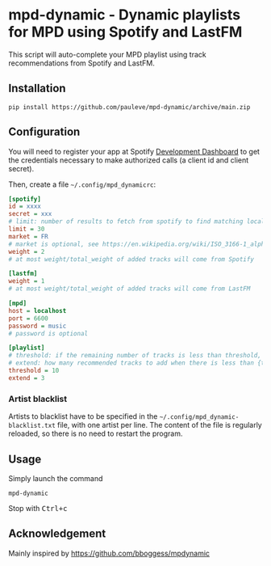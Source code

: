 # mpd-dynamic - Dynamic playlists for MPD using Spotify and LastFM

This script will auto-complete your MPD playlist using track recommendations from Spotify and LastFM.

## Installation

```
pip install https://github.com/pauleve/mpd-dynamic/archive/main.zip
```

## Configuration

You will need to register your app at Spotify [Development Dashboard](https://developer.spotify.com/dashboard/applications) to get the credentials necessary to make authorized calls (a client id and client secret).

Then, create a file `~/.config/mpd_dynamicrc`:
```cfg
[spotify]
id = xxxx
secret = xxx
# limit: number of results to fetch from spotify to find matching local files (increase if your library is small)
limit = 30
market = FR
# market is optional, see https://en.wikipedia.org/wiki/ISO_3166-1_alpha-2
weight = 2
# at most weight/total_weight of added tracks will come from Spotify

[lastfm]
weight = 1
# at most weight/total_weight of added tracks will come from LastFM

[mpd]
host = localhost
port = 6600
password = music
# password is optional

[playlist]
# threshold: if the remaining number of tracks is less than threshold, it will trigger recommendations
# extend: how many recommended tracks to add when there is less than {threshold} tracks in the playlist
threshold = 10
extend = 3
```

### Artist blacklist

Artists to blacklist have to be specified in the `~/.config/mpd_dynamic-blacklist.txt` file, with one artist per line.
The content of the file is regularly reloaded, so there is no need to restart
the program.

## Usage

Simply launch the command
```
mpd-dynamic
```
Stop with <kbd>Ctrl+c</kbd>

## Acknowledgement

Mainly inspired by https://github.com/bboggess/mpdynamic
